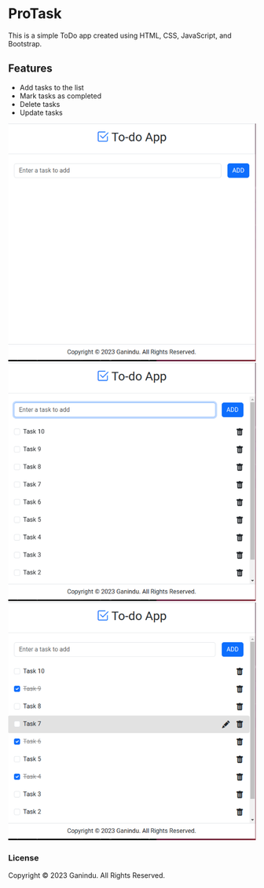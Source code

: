 # ProTask

This is a simple ToDo app created using HTML, CSS, JavaScript, and Bootstrap.

## Features

- Add tasks to the list
- Mark tasks as completed
- Delete tasks
- Update tasks

![alt text](image/Screenshot%20from%202023-11-16%2023-43-34.png)
![alt text](image/Screenshot%20from%202023-11-16%2023-44-38.png)
![alt text](image/Screenshot%20from%202023-11-16%2023-45-11.png)

### License
Copyright © 2023 Ganindu. All Rights Reserved.
